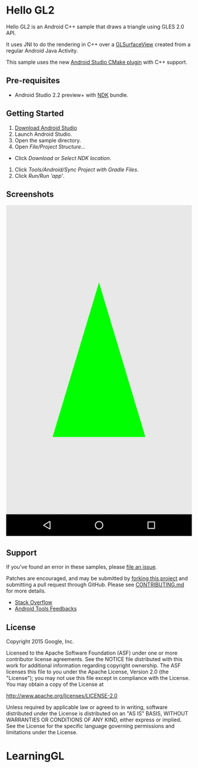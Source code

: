 # Hello GL2

Hello GL2 is an Android C++ sample that draws a triangle using GLES 2.0 API.

It uses JNI to do the rendering in C++ over a
[GLSurfaceView](http://developer.android.com/reference/android/opengl/GLSurfaceView.html)
created from a regular Android Java Activity.

This sample uses the new
[Android Studio CMake plugin](http://tools.android.com/tech-docs/external-c-builds)
with C++ support.

## Pre-requisites

- Android Studio 2.2 preview+ with [NDK](https://developer.android.com/ndk/)
  bundle.

## Getting Started

1. [Download Android Studio](http://developer.android.com/sdk/index.html)
1. Launch Android Studio.
1. Open the sample directory.
1. Open *File/Project Structure...*

- Click *Download* or *Select NDK location*.

1. Click *Tools/Android/Sync Project with Gradle Files*.
1. Click *Run/Run 'app'*.

## Screenshots

![screenshot](screenshot.png)

## Support

If you've found an error in these samples, please
[file an issue](https://github.com/googlesamples/android-ndk/issues/new).

Patches are encouraged, and may be submitted by
[forking this project](https://github.com/googlesamples/android-ndk/fork) and
submitting a pull request through GitHub. Please see
[CONTRIBUTING.md](../CONTRIBUTING.md) for more details.

- [Stack Overflow](http://stackoverflow.com/questions/tagged/android-ndk)
- [Android Tools Feedbacks](http://tools.android.com/feedback)

## License

Copyright 2015 Google, Inc.

Licensed to the Apache Software Foundation (ASF) under one or more contributor
license agreements. See the NOTICE file distributed with this work for
additional information regarding copyright ownership. The ASF licenses this file
to you under the Apache License, Version 2.0 (the "License"); you may not use
this file except in compliance with the License. You may obtain a copy of the
License at

http://www.apache.org/licenses/LICENSE-2.0

Unless required by applicable law or agreed to in writing, software distributed
under the License is distributed on an "AS IS" BASIS, WITHOUT WARRANTIES OR
CONDITIONS OF ANY KIND, either express or implied. See the License for the
specific language governing permissions and limitations under the License.
# LearningGL
